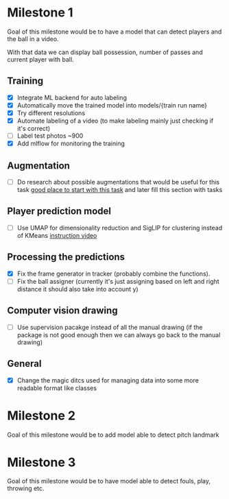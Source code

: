 # Milestone 1

Goal of this milestone would be to have a model that can detect players and the ball in a video. 

With that data we can display ball possession, number of passes and current player with ball.

## Training

- [x] Integrate ML backend for auto labeling
- [x] Automatically move the trained model into models/{train run name}
- [x] Try different resolutions
- [x] Automate labeling of a video (to make labeling mainly just checking if it's correct)
- [ ] Label test photos ~900
- [x] Add mlflow for monitoring the training

## Augmentation

- [ ] Do research about possible augmentations that would be useful for this task [good place to start with this task](https://www.kaggle.com/competitions/dfl-bundesliga-data-shootout/discussion/360331) and later fill this section with tasks


## Player prediction model

- [ ] Use UMAP for dimensionality reduction and SigLIP for clustering instead of KMeans [instruction video](https://youtu.be/aBVGKoNZQUw?si=l8EIqtp8bc44Hj3m&t=1778)

## Processing the predictions

- [x] Fix the frame generator in tracker (probably combine the functions).
- [ ] Fix the ball assigner (currently it's just assigning based on left and right distance it should also take into account y)

## Computer vision drawing

- [ ] Use supervision pacakge instead of all the manual drawing (if the package is not good enough then we can always go back to the manual drawing)

## General

- [x] Change the magic ditcs used for managing data into some more readable format like classes

# Milestone 2

Goal of this milestone would be to add model able to detect pitch landmark

# Milestone 3

Goal of this milestone would be to have model able to detect fouls, play, throwing etc.
